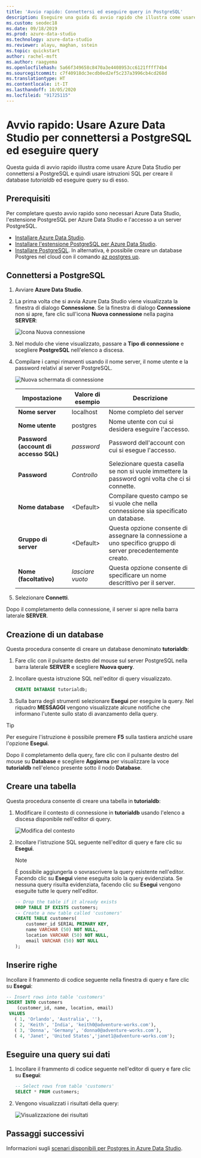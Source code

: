 ```yaml
---
title: 'Avvio rapido: Connettersi ed eseguire query in PostgreSQL'
description: Eseguire una guida di avvio rapido che illustra come usare Azure Data Studio per connettersi a PostgreSQL e quindi usare istruzioni SQL per creare ed eseguire query in un database.
ms.custom: seodec18
ms.date: 09/18/2019
ms.prod: azure-data-studio
ms.technology: azure-data-studio
ms.reviewer: alayu, maghan, sstein
ms.topic: quickstart
author: rachel-msft
ms.author: raagyema
ms.openlocfilehash: 5a66f349658c8470a3e4408953cc6121ffff74b4
ms.sourcegitcommit: c7f40918dc3ecdb0ed2ef5c237a3996cb4cd268d
ms.translationtype: HT
ms.contentlocale: it-IT
ms.lasthandoff: 10/05/2020
ms.locfileid: "91725115"
---
```

# <a name="quickstart-use-azure-data-studio-to-connect-and-query-postgresql"></a>Avvio rapido: Usare Azure Data Studio per connettersi a PostgreSQL ed eseguire query

Questa guida di avvio rapido illustra come usare Azure Data Studio per connettersi a PostgreSQL e quindi usare istruzioni SQL per creare il database *tutorialdb* ed eseguire query su di esso.

## <a name="prerequisites"></a>Prerequisiti

Per completare questo avvio rapido sono necessari Azure Data Studio, l'estensione PostgreSQL per Azure Data Studio e l'accesso a un server PostgreSQL.

- [Installare Azure Data Studio](./download-azure-data-studio.md?view=sql-server-ver15).
- [Installare l'estensione PostgreSQL per Azure Data Studio](./extensions/postgres-extension.md).
- [Installare PostgreSQL](https://www.postgresql.org/download/). In alternativa, è possibile creare un database Postgres nel cloud con il comando [az postgres up](/azure/postgresql/quickstart-create-server-up-azure-cli). 

## <a name="connect-to-postgresql"></a>Connettersi a PostgreSQL

1. Avviare **Azure Data Studio**.

2. La prima volta che si avvia Azure Data Studio viene visualizzata la finestra di dialogo **Connessione**. Se la finestra di dialogo **Connessione** non si apre, fare clic sull'icona **Nuova connessione** nella pagina **SERVER**:

   ![Icona Nuova connessione](media/quickstart-postgresql/new-connection-icon.png)

3. Nel modulo che viene visualizzato, passare a **Tipo di connessione** e scegliere **PostgreSQL** nell'elenco a discesa.


4. Compilare i campi rimanenti usando il nome server, il nome utente e la password relativi al server PostgreSQL. 

   ![Nuova schermata di connessione](media/quickstart-postgresql/new-connection-screen.png)  

   | Impostazione       | Valore di esempio | Descrizione |
   | ------------ | ------------------ | ------------------------------------------------- | 
   | **Nome server** | localhost | Nome completo del server |
   | **Nome utente** | postgres | Nome utente con cui si desidera eseguire l'accesso. |
   | **Password (account di accesso SQL)** | *password* | Password dell'account con cui si esegue l'accesso. |
   | **Password** | *Controllo* | Selezionare questa casella se non si vuole immettere la password ogni volta che ci si connette. |
   | **Nome database** | \<Default\> | Compilare questo campo se si vuole che nella connessione sia specificato un database. |
   | **Gruppo di server** | \<Default\> | Questa opzione consente di assegnare la connessione a uno specifico gruppo di server precedentemente creato. | 
   | **Nome (facoltativo)** | *lasciare vuoto* | Questa opzione consente di specificare un nome descrittivo per il server. | 

5. Selezionare **Connetti**. 

Dopo il completamento della connessione, il server si apre nella barra laterale **SERVER**.


## <a name="create-a-database"></a>Creazione di un database

Questa procedura consente di creare un database denominato **tutorialdb**:

1. Fare clic con il pulsante destro del mouse sul server PostgreSQL nella barra laterale **SERVER** e scegliere **Nuova query**.

2. Incollare questa istruzione SQL nell'editor di query visualizzato.

   ```sql
   CREATE DATABASE tutorialdb;
   ```

3. Sulla barra degli strumenti selezionare **Esegui** per eseguire la query. Nel riquadro **MESSAGGI** vengono visualizzate alcune notifiche che informano l'utente sullo stato di avanzamento della query.

>[!TIP]
> Per eseguire l'istruzione è possibile premere **F5** sulla tastiera anziché usare l'opzione **Esegui**.

Dopo il completamento della query, fare clic con il pulsante destro del mouse su **Database** e scegliere **Aggiorna** per visualizzare la voce **tutorialdb** nell'elenco presente sotto il nodo **Database**.


## <a name="create-a-table"></a>Creare una tabella

 Questa procedura consente di creare una tabella in **tutorialdb**:

1. Modificare il contesto di connessione in **tutorialdb** usando l'elenco a discesa disponibile nell'editor di query. 

   ![Modifica del contesto](media/quickstart-postgresql/change-context.png)

2. Incollare l'istruzione SQL seguente nell'editor di query e fare clic su **Esegui**. 

   > [!NOTE]
   > È possibile aggiungerla o sovrascrivere la query esistente nell'editor. Facendo clic su **Esegui** viene eseguita solo la query evidenziata. Se nessuna query risulta evidenziata, facendo clic su **Esegui** vengono eseguite tutte le query nell'editor.

   ```sql
   -- Drop the table if it already exists
   DROP TABLE IF EXISTS customers;
   -- Create a new table called 'customers'
   CREATE TABLE customers(
       customer_id SERIAL PRIMARY KEY,
       name VARCHAR (50) NOT NULL,
       location VARCHAR (50) NOT NULL,
       email VARCHAR (50) NOT NULL
   );
   ```

## <a name="insert-rows"></a>Inserire righe

Incollare il frammento di codice seguente nella finestra di query e fare clic su **Esegui**:

   ```sql
   -- Insert rows into table 'customers'
   INSERT INTO customers
       (customer_id, name, location, email)
    VALUES
      ( 1, 'Orlando', 'Australia', ''),
      ( 2, 'Keith', 'India', 'keith0@adventure-works.com'),
      ( 3, 'Donna', 'Germany', 'donna0@adventure-works.com'),
      ( 4, 'Janet', 'United States','janet1@adventure-works.com');
   ```

## <a name="query-the-data"></a>Eseguire una query sui dati

1. Incollare il frammento di codice seguente nell'editor di query e fare clic su **Esegui**:
   
   ```sql
   -- Select rows from table 'customers'
   SELECT * FROM customers; 
   ```

2. Vengono visualizzati i risultati della query:

   ![Visualizzazione dei risultati](media/quickstart-postgresql/view-results.png)

## <a name="next-steps"></a>Passaggi successivi

Informazioni sugli [scenari disponibili per Postgres in Azure Data Studio](./extensions/postgres-extension.md).